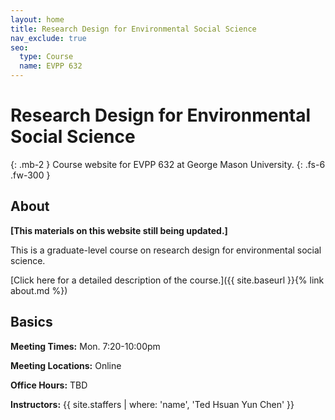 ```yaml
---
layout: home
title: Research Design for Environmental Social Science
nav_exclude: true
seo:
  type: Course
  name: EVPP 632
---
```


# Research Design for Environmental Social Science
{: .mb-2 }
Course website for EVPP 632 at George Mason University.
{: .fs-6 .fw-300 }

## About

**[This materials on this website still being updated.]**

This is a graduate-level course on research design for environmental social science.

[Click here for a detailed description of the course.]({{ site.baseurl }}{% link about.md %})

## Basics

**Meeting Times:** Mon. 7:20-10:00pm

**Meeting Locations:** Online

**Office Hours:** TBD

**Instructors:**
{{ site.staffers | where: 'name', 'Ted Hsuan Yun Chen' }}
